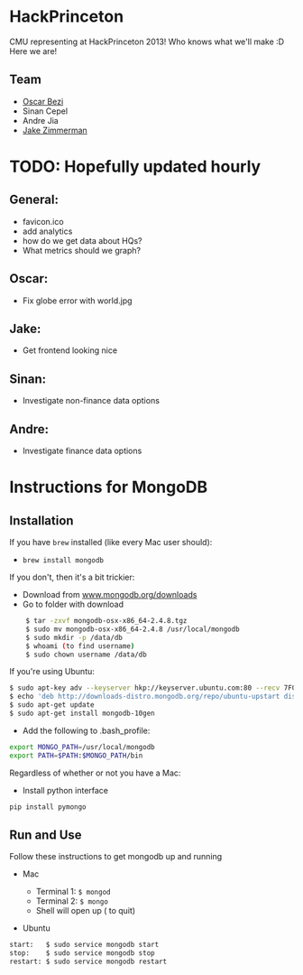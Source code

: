 HackPrinceton
=============

CMU representing at HackPrinceton 2013!
Who knows what we'll make :D
Here we are!

Team
----
- [Oscar Bezi](http://www.oscarbezi.com)
- Sinan Cepel
- Andre Jia
- [Jake Zimmerman](http://www.jacobzimmerman.me)


TODO: Hopefully updated hourly
==============================

General:
--------
- favicon.ico
- add analytics
- how do we get data about HQs?
- What metrics should we graph?

Oscar:
------
- Fix globe error with world.jpg

Jake:
-----
- Get frontend looking nice

Sinan:
------
- Investigate non-finance data options

Andre:
------
- Investigate finance data options

Instructions for MongoDB
========================
Installation
------------
If you have `brew` installed (like every Mac user should):
- `brew install mongodb`

If you don't, then it's a bit trickier:
- Download from www.mongodb.org/downloads
- Go to folder with download

```bash
    $ tar -zxvf mongodb-osx-x86_64-2.4.8.tgz
    $ sudo mv mongodb-osx-x86_64-2.4.8 /usr/local/mongodb
    $ sudo mkdir -p /data/db
    $ whoami (to find username)
    $ sudo chown username /data/db
```

If you're using Ubuntu:

```bash
$ sudo apt-key adv --keyserver hkp://keyserver.ubuntu.com:80 --recv 7F0CEB10
$ echo 'deb http://downloads-distro.mongodb.org/repo/ubuntu-upstart dist 10gen' | sudo tee /etc/apt/sources.list.d/mongodb.list
$ sudo apt-get update
$ sudo apt-get install mongodb-10gen
```

- Add the following to .bash\_profile:

```bash
export MONGO_PATH=/usr/local/mongodb
export PATH=$PATH:$MONGO_PATH/bin
```

Regardless of whether or not you have a Mac:
- Install python interface

```bash
pip install pymongo
```

Run and Use
-----------
Follow these instructions to get mongodb up and running
- Mac
    - Terminal 1: `$ mongod`
    - Terminal 2: `$ mongo`
    - Shell will open up (<C-c> to quit)

- Ubuntu

```bash
start:   $ sudo service mongodb start
stop:    $ sudo service mongodb stop
restart: $ sudo service mongodb restart
```
